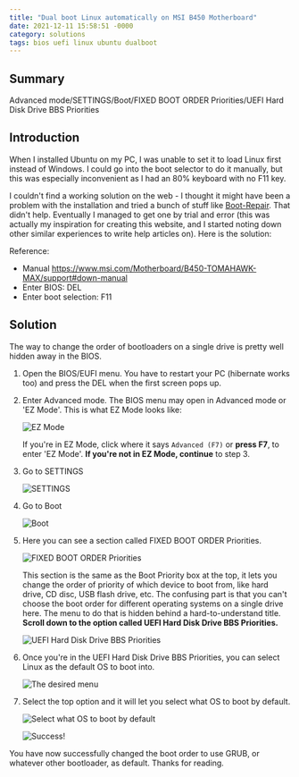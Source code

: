 ```yaml
---
title: "Dual boot Linux automatically on MSI B450 Motherboard"
date: 2021-12-11 15:58:51 -0000
category: solutions
tags: bios uefi linux ubuntu dualboot
---
```


## Summary

Advanced mode/SETTINGS/Boot/FIXED BOOT ORDER Priorities/UEFI Hard Disk Drive BBS Priorities

## Introduction

When I installed Ubuntu on my PC, I was unable to set it to load Linux first instead of Windows. I could go into the boot selector to do it manually, but this was especially inconvenient as I had an 80% keyboard with no F11 key.

I couldn't find a working solution on the web - I thought it might have been a problem with the installation and tried a bunch of stuff like [Boot-Repair](https://help.ubuntu.com/community/Boot-Repair). That didn't help. Eventually I managed to get one by trial and error (this was actually my inspiration for creating this website, and I started noting down other similar experiences to write help articles on). Here is the solution:

Reference:
- Manual <https://www.msi.com/Motherboard/B450-TOMAHAWK-MAX/support#down-manual>
- Enter BIOS: DEL
- Enter boot selection: F11 

## Solution

The way to change the order of bootloaders on a single drive is pretty well hidden away in the BIOS.

1. Open the BIOS/EUFI menu. You have to restart your PC (hibernate works too) and press the DEL when the first screen pops up.
2. Enter Advanced mode. The BIOS menu may open in Advanced mode or 'EZ Mode'. This is what EZ Mode looks like:

    ![EZ Mode](/assets/images/dualboot/MSI_SnapShot.png)

    If you're in EZ Mode, click where it says `Advanced (F7)` or **press F7**, to enter 'EZ Mode'. **If you're not in EZ Mode, continue** to step 3.
3. Go to SETTINGS

    ![SETTINGS](/assets/images/dualboot/MSI_SnapShot_01.png)

4. Go to Boot

    ![Boot](/assets/images/dualboot/MSI_SnapShot_02.png)

5. Here you can see a section called FIXED BOOT ORDER Priorities.

    ![FIXED BOOT ORDER Priorities](/assets/images/dualboot/MSI_SnapShot_03.png)

    This section is the same as the Boot Priority box at the top, it lets you change the order of priority of which device to boot from, like hard drive, CD disc, USB flash drive, etc. The confusing part is that you can't choose the boot order for different operating systems on a single drive here. The menu to do that is hidden behind a hard-to-understand title. **Scroll down to the option called UEFI Hard Disk Drive BBS Priorities.**

    ![UEFI Hard Disk Drive BBS Priorities](/assets/images/dualboot/MSI_SnapShot_04.png)

6. Once you're in the UEFI Hard Disk Drive BBS Priorities, you can select Linux as the default OS to boot into.

    ![The desired menu](/assets/images/dualboot/MSI_SnapShot_07.png)

7. Select the top option and it will let you select what OS to boot by default.

    ![Select what OS to boot by default](/assets/images/dualboot/MSI_SnapShot_06.png)

    ![Success!](/assets/images/dualboot/MSI_SnapShot_05.png)

You have now successfully changed the boot order to use GRUB, or whatever other bootloader, as default. Thanks for reading.
